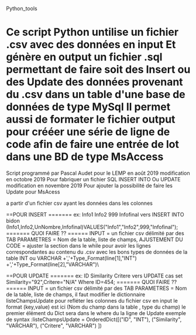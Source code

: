 Python_tools

Ce script Python untilise un fichier .csv avec des données en input
Et génère en output un fichier .sql permettant de faire soit des Insert ou des Update
des données provenant du .csv dans un table d'une base de données de type MySql
Il permet aussi de formater le fichier output pour crééer une série de ligne de code 
afin de faire une entrée de lot dans une BD de type MsAccess
=======================================================================
Script programmé par Pascal Audet pour le LEMP  en août 2019 
modification en octobre 2019
Pour fabriquer un fichier SQL INSERT INTO  Ou UPDATE
modification en novembre 2019 
Pour ajouter la possibilité de faire les Update pour MsAcess

a partir d'un fichier csv ayant les données dans les colonnes

==POUR INSERT =======
ex: Info1	Info2	999	Infofinal
vers INSERT INTO bidon (Info1,Info2,UnNombre,Infofinal)VALUES("Info1","Info2",999,"Infofinal");
======= QUOI FAIRE ?? ======
INPUT = un fichier csv délimité par des TAB
PARAMETRES = Nom de la table, liste de champs, 
AJUSTEMENT DU CODE = ajuster la section dans le while pour avoir les lignes 
             correspondantes au contenu du .csv avec les bons types de
             données de la table  INT ou VARCHAR
			+','+Type_Format(line[1],"INT")\
			+','+Type_Format(line[2],"VARCHAR")\

 ==POUR UPDATE =======
ex: ID	Similarity	Critere
vers UPDATE cas  set Similarity="92",Critere="N/A" Where ID=454;
 ======= QUOI FAIRE ?? ======
INPUT = un fichier csv délimité par des TAB
PARAMETRES = Nom de la table, liste de champs, 
 il faut modifier  le dictionnaire listeChampsUpdate
 pour refléter les colonnes du fichier csv en input
 le format (key,value) est ici (Nom du champ dans la table , type du champ)
 le premier élément du Dict  sera dans le where du la ligne de Update 
 exemple de syntax :listeChampsUpdate = OrderedDict([("ID", "INT"), ("Similarity", "VARCHAR"), ("Critere", "VARCHAR") ]) 

